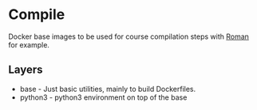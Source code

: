 # Compile

Docker base images to be used for course compilation steps with [Roman](https://github.com/apluslms/roman) for example.

## Layers

* base - Just basic utilities, mainly to build Dockerfiles.
* python3 - python3 environment on top of the base
